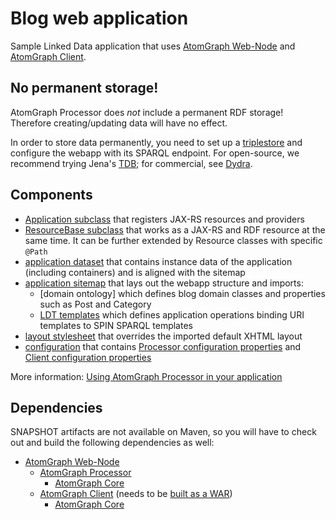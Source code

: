 Blog web application
====================

Sample Linked Data application that uses [AtomGraph Web-Node](https://github.com/AtomGraph/Web-Node) and [AtomGraph Client](https://github.com/AtomGraph/Web-Client).

No permanent storage!
---------------------

AtomGraph Processor does *not* include a permanent RDF storage! Therefore creating/updating data will have no effect.

In order to store data permanently, you need to set up a [triplestore](http://en.wikipedia.org/wiki/Triplestore) and configure the webapp with its SPARQL endpoint.
For open-source, we recommend trying Jena's [TDB](http://jena.apache.org/documentation/tdb/); for commercial, see [Dydra](http://dydra.com).

Components
----------

* [Application subclass](../../blob/master/src/main/java/com/atomgraph/blog/Application.java) that registers JAX-RS resources and providers
* [ResourceBase subclass](../../blob/master/src/main/java/com/atomgraph/blog/ResourceBase.java) that works as a JAX-RS and RDF resource at the same time. It can be further extended by Resource classes with specific `@Path`
* [application dataset](../../blob/master/src/main/resources/com/atomgraph/blog/dataset.trig) that contains instance data of the application (including containers) and is aligned with the sitemap
* [application sitemap](../../blob/master/src/main/resources/com/atomgraph/blog/domain.ttl) that lays out the webapp structure and imports:
    * [domain ontology] which defines blog domain classes and properties such as Post and Category
    * [LDT templates](../../blob/master/src/main/resources/com/atomgraph/blog/templates.ttl) which defines application operations binding URI templates to SPIN SPARQL templates
* [layout stylesheet](../../blob/master/src/main/webapp/static/com/atomgraph/blog/xsl/layout-xhtml.xsl) that overrides the imported default XHTML layout
* [configuration](../../blob/master/src/main/webapp/WEB-INF/web.xml) that contains [Processor configuration properties](https://github.com/AtomGraph/Processor/wiki/Cofiguration) and [Client configuration properties](https://github.com/AtomGraph/Web-Client/wiki/Cofiguration)

More information: [Using AtomGraph Processor in your application](https://github.com/AtomGraph/Processor/wiki/Installation#using-processor-in-your-application)

Dependencies
------------

SNAPSHOT artifacts are not available on Maven, so you will have to check out and build the following dependencies as well:
* [AtomGraph Web-Node](https://github.com/AtomGraph/Web-Node)
    * [AtomGraph Processor](https://github.com/AtomGraph/Processor)
        * [AtomGraph Core](https://github.com/AtomGraph/Core)
    * [AtomGraph Client](https://github.com/AtomGraph/Web-Client) (needs to be [built as a WAR](https://github.com/AtomGraph/Web-Client/wiki/Installation))
        * [AtomGraph Core](https://github.com/AtomGraph/Core)